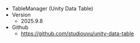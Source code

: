 - TableManager (Unity Data Table)
- Version
    - 2025.9.8
- Github
    - https://github.com/studiouvu/unity-data-table
